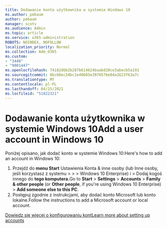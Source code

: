 ```yaml
---
title: Dodawanie konta użytkownika w systemie Windows 10
ms.author: pebaum
author: pebaum
manager: scotv
ms.audience: Admin
ms.topic: article
ms.service: o365-administration
ROBOTS: NOINDEX, NOFOLLOW
localization_priority: Normal
ms.collection: Adm_O365
ms.custom:
- "3448"
- "9001447"
ms.openlocfilehash: 74182d6b2b287b614624baabd20ce3abecb5a191
ms.sourcegitcommit: 8bc60ec34bc1e40685e3976576e04a2623f63a7c
ms.translationtype: MT
ms.contentlocale: pl-PL
ms.lasthandoff: 04/15/2021
ms.locfileid: "51822321"
---
```

# <a name="add-a-user-account-in-windows-10"></a><span data-ttu-id="52c94-102">Dodawanie konta użytkownika w systemie Windows 10</span><span class="sxs-lookup"><span data-stu-id="52c94-102">Add a user account in Windows 10</span></span>

<span data-ttu-id="52c94-103">Poniżej opisano, jak dodać konto w systemie Windows 10:</span><span class="sxs-lookup"><span data-stu-id="52c94-103">Here's how to add an account in Windows 10:</span></span>

1. <span data-ttu-id="52c94-104">Przejdź do **menu Start** Ustawienia Konta & inne osoby (lub Inne osoby, jeśli korzystasz z systemu  >    >    >   Windows 10 Enterprise) i > Dodaj kogoś innego do **tego komputera.**</span><span class="sxs-lookup"><span data-stu-id="52c94-104">Go to **Start** > **Settings** > **Accounts** > **Family & other people** (or **Other people**, if you're using Windows 10 Enterprise) > **Add someone else to this PC**.</span></span>
2. <span data-ttu-id="52c94-105">Postępuj zgodnie z instrukcjami, aby dodać konto Microsoft lub konto lokalne.</span><span class="sxs-lookup"><span data-stu-id="52c94-105">Follow the instructions to add a Microsoft account or local account.</span></span>

[<span data-ttu-id="52c94-106">Dowiedz się więcej o konfigurowaniu kont</span><span class="sxs-lookup"><span data-stu-id="52c94-106">Learn more about setting up accounts</span></span>](https://support.microsoft.com/help/17197/)